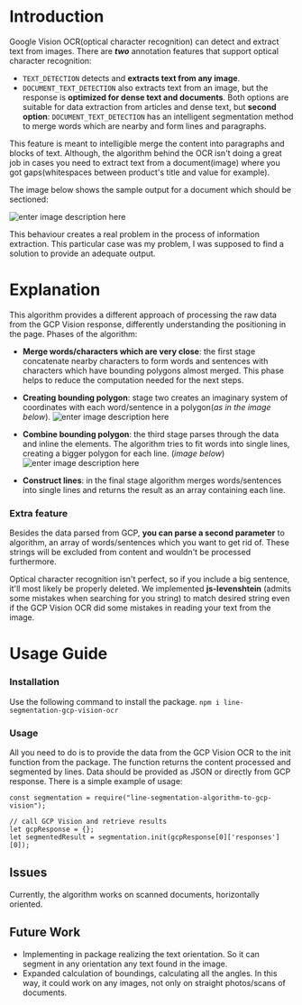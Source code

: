 # Introduction
Google Vision OCR(optical character recognition) can detect and extract text from images. There are ***two*** annotation features that support optical character recognition:
- `TEXT_DETECTION` detects and **extracts text from any image**.
- `DOCUMENT_TEXT_DETECTION` also extracts text from an image, but the response is **optimized for dense text and documents**.
Both options are suitable for data extraction from articles and dense text, but **second option**: `DOCUMENT_TEXT_DETECTION` has an intelligent segmentation method to merge words which are nearby and form lines and paragraphs.

This feature is meant to intelligible merge the content into paragraphs and blocks of text. Although, the algorithm behind the OCR isn't doing a great job in cases you need to extract text from a document(image) where you got gaps(whitespaces between product's title and value for example).

The image below shows the sample output for a document which should be sectioned: 

![enter image description here](https://drive.google.com/uc?export=view&id=16mxuiZJUjagYfVB0v2q4tfNKLoUD1pJn)

This behaviour creates a real problem in the process of information extraction. This particular case was my problem, I was supposed to find a solution to provide an adequate output.

# Explanation
This algorithm provides a different approach of processing the raw data from the GCP Vision response, differently understanding the positioning in the page.
Phases of the algorithm:
 

 - **Merge words/characters which are very close**: the first stage concatenate nearby characters to form words and sentences with characters which have bounding polygons almost merged. This phase helps to reduce the computation needed for the next steps.
 - **Creating bounding polygon**: stage two creates an imaginary system of coordinates with each word/sentence in a polygon(*as in the image below*).
 ![enter image description here](https://drive.google.com/uc?export=view&id=1zryKdJIbW5fOPvPEAPj6o2w_Hu_k0H5f)

 - **Combine bounding polygon**: the third stage parses through the data and inline the elements. The algorithm tries to fit words into single lines, creating a bigger polygon for each line. (*image below*)
![enter image description here](https://drive.google.com/uc?export=view&id=1boPtpd6zrVCXcfgNIYdpJXEhnWaG0XPj)
 - **Construct lines**: in the final stage algorithm merges words/sentences into single lines and returns the result as an array containing each line.

### Extra feature
Besides the data parsed from GCP, **you can parse a second parameter** to algorithm, an array of words/sentences which you want to get rid of. These strings will be excluded from content and wouldn't be processed furthermore.

Optical character recognition isn't perfect, so if you include a big sentence, it'll most likely be properly deleted. We implemented **js-levenshtein** (admits some mistakes when searching for you string) to match desired string even if the GCP Vision OCR did some mistakes in reading your text from the image.
# Usage Guide
### Installation
Use the following command to install the package.
```npm i line-segmentation-gcp-vision-ocr```

### Usage
All you need to do is to provide the data from the GCP Vision OCR to the init function from the package. The function returns the content processed and segmented by lines. Data should be provided as JSON or directly from GCP response.
There is a simple example of usage:
```
const segmentation = require("line-segmentation-algorithm-to-gcp-vision");

// call GCP Vision and retrieve results
let gcpResponse = {};
let segmentedResult = segmentation.init(gcpResponse[0]['responses'][0]);
```
## Issues
Currently, the algorithm works on scanned documents, horizontally oriented.
## Future Work
 - Implementing in package realizing the text orientation. So it can segment in any orientation any text found in the image.
 - Expanded calculation of boundings, calculating all the angles. In this way, it could work on any images, not only on straight photos/scans of documents.

